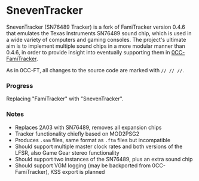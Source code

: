 # SnevenTracker

SnevenTracker (SN76489 Tracker) is a fork of FamiTracker version 0.4.6 that
emulates the Texas Instruments SN76489 sound chip, which is used in a wide
variety of computers and gaming consoles. The project's ultimate aim is to
implement multiple sound chips in a more modular manner than 0.4.6, in order to
provide insight into eventually supporting them in
[0CC-FamiTracker](https://github.com/HertzDevil/0CC-FamiTracker).

As in 0CC-FT, all changes to the source code are marked with `// // //`.

### Progress

Replacing "FamiTracker" with "SnevenTracker".

### Notes

- Replaces 2A03 with SN76489, removes all expansion chips
- Tracker functionality chiefly based on MOD2PSG2
- Produces `.snm` files, same format as `.ftm` files but incompatible
- Should support multiple master clock rates and both versions of the LFSR,
  also Game Gear stereo functionality
- Should support two instances of the SN76489, plus an extra sound chip
- Should support VGM logging (may be backported from 0CC-FamiTracker), KSS
  export is planned
